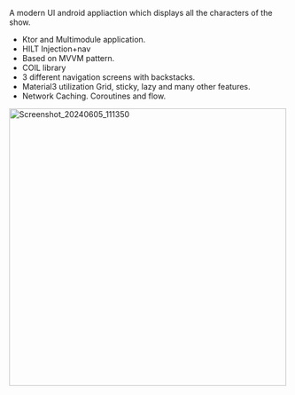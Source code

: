 A modern UI android appliaction which displays all the characters of the show.
* Ktor and Multimodule application.
* HILT Injection+nav
* Based on MVVM pattern.
* COIL library
* 3 different navigation screens with backstacks.
* Material3 utilization Grid, sticky, lazy and many other features.
* Network Caching. Coroutines and flow. 


<img width="500" alt="Screenshot_20240605_111350" src="https://github.com/Vedantgosling/Rick-and-Morty-App/assets/153468680/6c2bfe21-ace9-4d97-a91a-b30405072f52">

